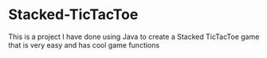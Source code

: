 # Stacked-TicTacToe
This is a project I have done using Java to create a Stacked TicTacToe game that is very easy and has cool game functions
